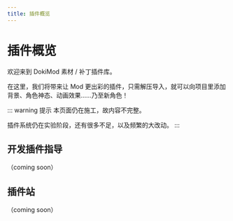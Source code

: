 ```yaml
---
title: 插件概览
---
```


# 插件概览

欢迎来到 DokiMod 素材 / 补丁插件库。

在这里，我们将带来让 Mod 更出彩的插件，只需解压导入，就可以向项目里添加背景、角色神态、动画效果……乃至新角色！

::: warning 提示
本页面仍在施工，故内容不完整。

插件系统仍在实验阶段，还有很多不足，以及频繁的大改动。
:::

## 开发插件指导

（coming soon）

## 插件站

（coming soon）